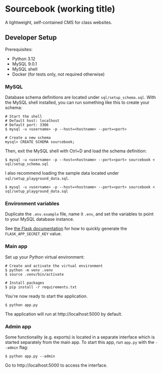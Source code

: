 # Sourcebook (working title)

A lightweight, self-contained CMS for class websites.

## Developer Setup

Prerequisites:

- Python 3.12
- MySQL 9.0.1
- MySQL shell
- Docker (for tests only, not required otherwise)

### MySQL

Database schema definitions are located under
`sql/setup_schema.sql`. With the MySQL shell installed, you can run
something like this to create your schema:

```shell
# Start the shell
# Default host: localhost
# Default port: 3306
$ mysql -u <username> -p --host=<hostname> --port=<port>

# Create a new schema
mysql> CREATE SCHEMA sourcebook;
```

Then, exit the MySQL shell with Ctrl+D and load the schema definition:

```shell
$ mysql -u <username> -p --host=<hostname> --port=<port> sourcebook < sql/setup_schema.sql
```

I also recommend loading the sample data
located under `sql/setup_playground_data.sql`.

```shell
$ mysql -u <username> -p --host=<hostname> --port=<port> sourcebook < sql/setup_playground_data.sql
```

### Environment variables

Duplicate the `.env.example` file, name it `.env`, and set the variables
to point to your MySQL database instance.

See [the Flask documentation](https://flask.palletsprojects.com/en/stable/config/#SECRET_KEY)
for how to quickly generate the `FLASK_APP_SECRET_KEY` value.

### Main app

Set up your Python virtual environment:

```shell
# Create and activate the virtual environment
$ python -m venv .venv
$ source .venv/bin/activate

# Install packages
$ pip install -r requirements.txt
```

You're now ready to start the application.

```shell
$ python app.py
```

The application will run at http://localhost:5000 by default.

### Admin app

Some functionality (e.g. exports) is located in a separate interface which is
started separately from the main app. To start this app, run `app.py`
with the `--admin` flag:

```shell
$ python app.py --admin
```

Go to http://localhost:5000 to access the interface.
